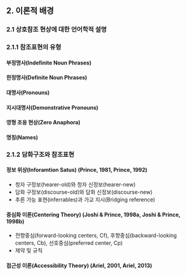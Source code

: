 ## 2. 이론적 배경
### 2.1 상호참조 현상에 대한 언어학적 설명 
### 2.1.1 참조표현의 유형
#### 부정명사(Indefinite Noun Phrases)
#### 한정명사(Definite Noun Phrases)
#### 대명사(Pronouns)
#### 지시대명사(Demonstrative Pronouns)
#### 영형 조응 현상(Zero Anaphora)
#### 명칭(Names)

### 2.1.2 담화구조와 참조표현
#### 정보 위상(Inforamtion Satus) (Prince, 1981, Prince, 1992)
* 청자 구정보(hearer-old)와 청자 신정보(hearer-new) 
* 담화 구정보(discourse-old)와 담화 신정보(discourse-new) 
* 추론 가능 표현(inferrables)과 가교 지시(Bridging reference)
#### 중심화 이론(Centering Theory) (Joshi & Prince, 1998a, Joshi & Prince, 1998b)
* 전향중심(forward-looking centers, Cf), 후향중심(backward-looking centers, Cb), 선호중심(preferred center, Cp)
* 제약 및 규칙
#### 접근성 이론(Accessibility Theory) (Ariel, 2001, Ariel, 2013)

